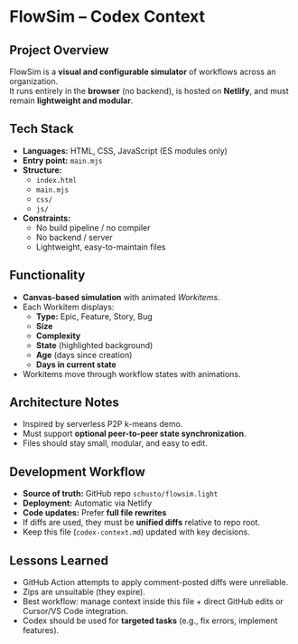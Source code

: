 # FlowSim – Codex Context

## Project Overview
FlowSim is a **visual and configurable simulator** of workflows across an organization.  
It runs entirely in the **browser** (no backend), is hosted on **Netlify**, and must remain **lightweight and modular**.

## Tech Stack
- **Languages:** HTML, CSS, JavaScript (ES modules only)
- **Entry point:** `main.mjs`
- **Structure:**
  - `index.html`
  - `main.mjs`
  - `css/`
  - `js/`
- **Constraints:**
  - No build pipeline / no compiler
  - No backend / server
  - Lightweight, easy-to-maintain files

## Functionality
- **Canvas-based simulation** with animated *Workitems*.
- Each Workitem displays:
  - **Type:** Epic, Feature, Story, Bug
  - **Size**
  - **Complexity**
  - **State** (highlighted background)
  - **Age** (days since creation)
  - **Days in current state**
- Workitems move through workflow states with animations.

## Architecture Notes
- Inspired by serverless P2P k-means demo.
- Must support **optional peer-to-peer state synchronization**.
- Files should stay small, modular, and easy to edit.

## Development Workflow
- **Source of truth:** GitHub repo `schusto/flowsim.light`
- **Deployment:** Automatic via Netlify
- **Code updates:** Prefer **full file rewrites**
- If diffs are used, they must be **unified diffs** relative to repo root.
- Keep this file (`codex-context.md`) updated with key decisions.

## Lessons Learned
- GitHub Action attempts to apply comment-posted diffs were unreliable.
- Zips are unsuitable (they expire).
- Best workflow: manage context inside this file + direct GitHub edits or Cursor/VS Code integration.
- Codex should be used for **targeted tasks** (e.g., fix errors, implement features).
